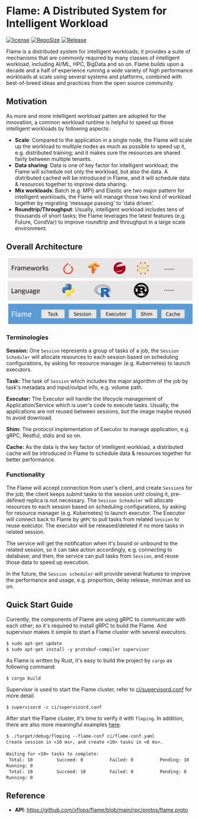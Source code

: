 # Flame: A Distributed System for Intelligent Workload

[![license](https://img.shields.io/github/license/xflops/flame)](http://github.com/xflops/flame)
[![RepoSize](https://img.shields.io/github/repo-size/xflops/flame)](http://github.com/xflops/flame)
[![Release](https://img.shields.io/github/release/xflops/flame)](https://github.com/xflops/flame/releases)

Flame is a distributed system for intelligent workloads; it provides a suite of mechanisms that are commonly required by many classes of intelligent workload, 
including AI/ML, HPC, BigData and so on. Flame builds upon a decade and a half of experience running a wide variety of high performance workloads
at scale using several systems and platforms, combined with best-of-breed ideas and practices from the open source community.

## Motivation

As more and more intelligent workload patten are adopted for the innovation, a common workload runtime is helpful to speed up 
those intelligent workloads by following aspects:  

* **Scale**: Compared to the application in a single node, the Flame will scale up the workload to multiple nodes as much as possible to speed up it, e.g. distributed training; and it makes sure the resources are shared fairly between multiple tenants.   
* **Data sharing**: Data is one of key factor for intelligent workload; the Flame will schedule not only the workload, but also the data. A distributed cached will be introduced in Flame, and it will schedule data & resources together to improve data sharing.  
* **Mix workloads**: Batch (e.g. MPI) and Elastic are two major pattern for intelligent workloads, the Flame will manage those two kind of workload together by migrating 'message passing' to 'data driven'.
* **Roundtrip/Throughput**: Usually, intelligent workload includes tens of thousands of short tasks; the Flame leverages the latest features (e.g. Future, CondVar) to improve roundtrip and throughput in a large scale environment.

## Overall Architecture

![flame-architecture](docs/images/flame-architecture.jpg)

### Terminologies

**Session:** One `Session` represents a group of tasks of a job, the `Session Scheduler` will allocate resources to each session based on scheduling configurations, by asking for resource manager (e.g. Kubernetes) to launch executors.

**Task:** The task of `Session` which includes the major algorithm of the job by task's metadata and input/output info, e.g. volume path.

**Executor:** The Executor will handle the lifecycle management of Application/Service which is user's code to execute tasks. Usually, the applications are not reused between sessions, but the image maybe reused to avoid download.

**Shim:** The protocol implementation of Executor to manage application, e.g. gRPC, Restful, stdio and so on. 

**Cache:** As the data is the key factor of intelligent workload, a distributed cache will be introduced in Flame to schedule data & resources together for better performance.

### Functionality

The Flame will accept connection from user's client, and create `Session`s for the job; the client keeps submit tasks to the session until closing it, pre-defined replica is not necessary.
The `Session Scheduler` will allocate resources to each session based on scheduling configurations, by asking for resource manager (e.g. Kubernetes) to launch executor.
The Executor will connect back to Flame by `gRPC` to pull tasks from related `Session` to reuse executor. The executor will be released/deleted if no more tasks in related session.

The service will get the notification when it's bound or unbound to the related session, so it can take action accordingly, e.g. connecting to database; and then, the service can pull tasks from `Session`,
and reuse those data to speed up execution.

In the future, the `Session scheduler` will provide several features to improve the performance and usage, e.g. proportion, delay release, min/max and so on.

## Quick Start Guide

Currently, the components of Flame are using gRPC to communicate with each other; so it's required to install gRPC to build the Flame.
And supervisor makes it simple to start a Flame cluster with several executors.

```shell
$ sudo apt-get update
$ sudo apt-get install -y protobuf-compiler supervisor
```

As Flame is written by Rust, it's easy to build the project by `cargo` as following command: 

```shell
$ cargo build
```

Supervisor is used to start the Flame cluster, refer to [ci/supervisord.conf](ci/supervisord.conf) for more detail.

```shell
$ supervisord -c ci/supervisord.conf
```

After start the Flame cluster, it's time to verify it with `flmping`. In addition, there are also more meaningful examples [here](example).

```shell
$ ./target/debug/flmping --flame-conf ci/flame-conf.yaml
Create session in <10 ms>, and create <10> tasks in <8 ms>.

Waiting for <10> tasks to complete:
 Total: 10         Succeed: 0          Failed: 0          Pending: 10         Running: 0
 Total: 10         Succeed: 10         Failed: 0          Pending: 0          Running: 0
```

## Reference

* **API**: https://github.com/xflops/flame/blob/main/rpc/protos/flame.proto

